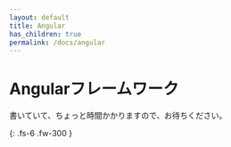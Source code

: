 ```yaml
---
layout: default
title: Angular
has_children: true
permalink: /docs/angular
---
```


# Angularフレームワーク

書いていて、ちょっと時間かかりますので、お待ちください。

{: .fs-6 .fw-300 }

